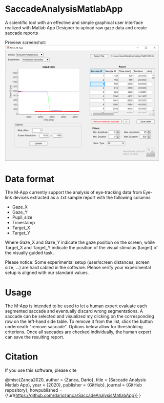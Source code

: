 # SaccadeAnalysisMatlabApp
A scientific tool with an effective and simple graphical user interface realized with Matlab App Designer to upload raw gaze data and create saccade reports

Preview screenshot:
![Test Image 1](Screenshot.png)

# Data format
The M-App currently support the analysis of eye-tracking data from Eye-link devices extracted as a .txt sample report with the following columns
- Gaze_X
- Gaze_Y
- Pupil_size
- Timestamp
- Target_X
- Target_Y

Where Gaze_X and Gaze_Y indicate the gaze position on the screen, while Target_X and Target_Y indicate the position of the visual stimulus (target) of the visually guided task.

Please notice: Some experimental setup (user/screen distances, screen size, ...) are hard cabled in the software. Please verify your experimental setup is aligned with our standard values.

# Usage
The M-App is intended to be used to let a human expert evaluate each segmented saccade and eventually discard wrong segmentations. A saccade can be selected and visualized my clicking on the corresponding row on the left-hand side table. To remove it from the list, click the button underneath "remove saccade". Options below allow for thresholding criterions. Once all saccades are checked individually, the human expert can save the resulting report.

# Citation
If you use this software, please cite

@misc{Zanca2020,
  author = {Zanca, Dario},
  title = {Saccade Analysis Matlab App},
  year = {2020},
  publisher = {GitHub},
  journal = {GitHub repository},
  howpublished = {\url{https://github.com/dariozanca/SaccadeAnalysisMatlabApp}}
}
